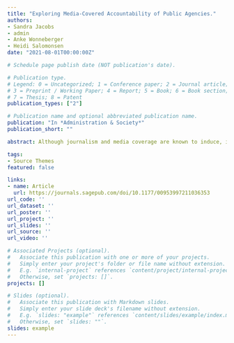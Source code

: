 ```yaml
---
title: "Exploring Media-Covered Accountability of Public Agencies."
authors:
- Sandra Jacobs
- admin
- Anke Wonneberger
- Heidi Salomonsen
date: "2021-08-01T00:00:00Z"

# Schedule page publish date (NOT publication's date).

# Publication type.
# Legend: 0 = Uncategorized; 1 = Conference paper; 2 = Journal article;
# 3 = Preprint / Working Paper; 4 = Report; 5 = Book; 6 = Book section;
# 7 = Thesis; 8 = Patent
publication_types: ["2"]

# Publication name and optional abbreviated publication name.
publication: "In *Administration & Society*"
publication_short: ""

abstract: Although journalism and media coverage are known to induce, inform, and affect public accountability processes, little is known about media-covered accountability. This study therefore explores accountability processes of Danish and Flemish agencies as subjects of the news. Drawing on news construction literature, our quantitative content analysis of newspaper coverage (N = 13,540) focuses on the presence of accountability processes in media coverage and the extent to which organizational characteristics (task, political salience, and size) are related to this phenomenon. Horizontal accountability forums have the highest media presence. Opinions from horizontal forums, vertical forums, and citizens appear less frequently for service-providing organizations.

tags:
- Source Themes
featured: false

links:
- name: Article
  url: https://journals.sagepub.com/doi/10.1177/00953997211036353
url_code: ''
url_dataset: ''
url_poster: ''
url_project: ''
url_slides: ''
url_source: ''
url_video: ''

# Associated Projects (optional).
#   Associate this publication with one or more of your projects.
#   Simply enter your project's folder or file name without extension.
#   E.g. `internal-project` references `content/project/internal-project/index.md`.
#   Otherwise, set `projects: []`.
projects: []

# Slides (optional).
#   Associate this publication with Markdown slides.
#   Simply enter your slide deck's filename without extension.
#   E.g. `slides: "example"` references `content/slides/example/index.md`.
#   Otherwise, set `slides: ""`.
slides: example
---
```






